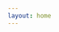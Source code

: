 ```yaml
---
layout: home
---
```


<link rel="shortcut icon" type="image/png" href="https://avatars.githubusercontent.com/u/6692889?s=40&v=4">
